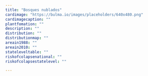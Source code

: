 ```yaml
---
title: "Bosques nublados"
cardimage: "https://bulma.io/images/placeholders/640x480.png"
cardimagecaption: ""
plantfomation: ""
description: ""
distribution: ""
distributionmap: ""
areain1988: ""
areain2010: ""
stateleveltable: ""
riskofcolapsenational: ""
riskofcolapsestatelevel: ""

---
```

